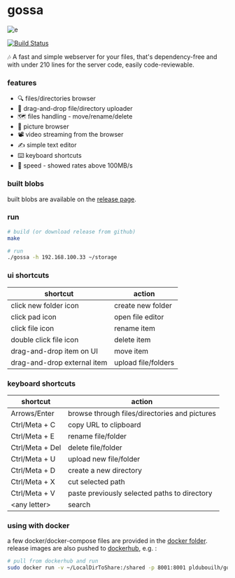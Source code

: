 gossa
=============

![e](https://user-images.githubusercontent.com/760637/52522293-942fa880-2c83-11e9-9f79-0a5b922bcc7f.gif)

[![Build Status](https://travis-ci.org/pldubouilh/gossa.svg?branch=master)](https://travis-ci.org/pldubouilh/gossa)

🎶 A fast and simple webserver for your files, that's dependency-free and with under 210 lines for the server code, easily code-reviewable.

### features
  * 🔍 files/directories browser
  * 📩 drag-and-drop file/directory uploader
  * 🗺️ files handling - move/rename/delete
  * 📸 picture browser
  * 📽️ video streaming from the browser
  * ✍️ simple text editor
  * ⌨️ keyboard shortcuts
  * 🥂 speed - showed rates above 100MB/s

### built blobs
built blobs are available on the [release page](https://github.com/pldubouilh/gossa/releases).

### run
```sh
# build (or download release from github)
make

# run
./gossa -h 192.168.100.33 ~/storage
```

### ui shortcuts
|shortcut | action|
| ------------- |-------------|
|click new folder icon | create new folder|
|click pad icon | open file editor|
|click file icon  | rename item|
|double click file icon | delete item|
|drag-and-drop item on UI | move item|
|drag-and-drop external item | upload file/folders|

### keyboard shortcuts
|shortcut | action|
|-------------|-------------|
|Arrows/Enter | browse through files/directories and pictures|
|Ctrl/Meta + C | copy URL to clipboard|
|Ctrl/Meta + E | rename file/folder|
|Ctrl/Meta + Del | delete file/folder|
|Ctrl/Meta + U | upload new file/folder|
|Ctrl/Meta + D | create a new directory|
|Ctrl/Meta + X | cut selected path|
|Ctrl/Meta + V | paste previously selected paths to directory|
|\<any letter\> | search|

### using with docker
a few docker/docker-compose files are provided in the [docker folder](https://github.com/pldubouilh/gossa/tree/master/docker). release images are also pushed to [dockerhub](https://hub.docker.com/r/pldubouilh/gossa), e.g. :

```sh
# pull from dockerhub and run
sudo docker run -v ~/LocalDirToShare:/shared -p 8001:8001 pldubouilh/gossa
```
